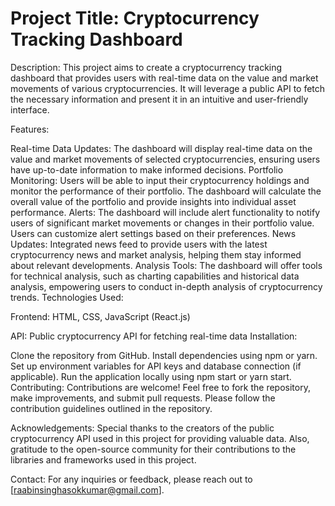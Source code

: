

# Project Title: Cryptocurrency Tracking Dashboard

Description:
This project aims to create a cryptocurrency tracking dashboard that provides users with real-time data on the value and market movements of various cryptocurrencies. It will leverage a public API to fetch the necessary information and present it in an intuitive and user-friendly interface.

Features:

Real-time Data Updates: The dashboard will display real-time data on the value and market movements of selected cryptocurrencies, ensuring users have up-to-date information to make informed decisions.
Portfolio Monitoring: Users will be able to input their cryptocurrency holdings and monitor the performance of their portfolio. The dashboard will calculate the overall value of the portfolio and provide insights into individual asset performance.
Alerts: The dashboard will include alert functionality to notify users of significant market movements or changes in their portfolio value. Users can customize alert settings based on their preferences.
News Updates: Integrated news feed to provide users with the latest cryptocurrency news and market analysis, helping them stay informed about relevant developments.
Analysis Tools: The dashboard will offer tools for technical analysis, such as charting capabilities and historical data analysis, empowering users to conduct in-depth analysis of cryptocurrency trends.
Technologies Used:

Frontend: HTML, CSS, JavaScript (React.js)

API: Public cryptocurrency API for fetching real-time data
Installation:

Clone the repository from GitHub.
Install dependencies using npm or yarn.
Set up environment variables for API keys and database connection (if applicable).
Run the application locally using npm start or yarn start.
Contributing:
Contributions are welcome! Feel free to fork the repository, make improvements, and submit pull requests. Please follow the contribution guidelines outlined in the repository.



Acknowledgements:
Special thanks to the creators of the public cryptocurrency API used in this project for providing valuable data. Also, gratitude to the open-source community for their contributions to the libraries and frameworks used in this project.

Contact:
For any inquiries or feedback, please reach out to [raabinsinghasokkumar@gmail.com].

